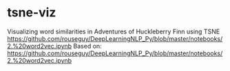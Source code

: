# tsne-viz
Visualizing word similarities in Adventures of Huckleberry Finn using TSNE
https://github.com/rouseguy/DeepLearningNLP_Py/blob/master/notebooks/2.%20word2vec.ipynb
Based on:
https://github.com/rouseguy/DeepLearningNLP_Py/blob/master/notebooks/2.%20word2vec.ipynb
